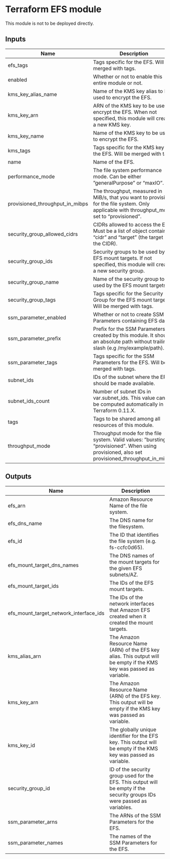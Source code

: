 # Terraform EFS module

This module is not to be deployed directly.

<!-- BEGINNING OF PRE-COMMIT-TERRAFORM DOCS HOOK -->
## Inputs

| Name | Description | Type | Default | Required |
|------|-------------|:----:|:-----:|:-----:|
| efs\_tags | Tags specific for the EFS. Will be merged with tags. | map | `{}` | no |
| enabled | Whether or not to enable this entire module or not. | string | `"true"` | no |
| kms\_key\_alias\_name | Name of the KMS key alias to be used to encrypt the EFS. | string | `"alias/efs"` | no |
| kms\_key\_arn | ARN of the KMS key to be used to encrypt the EFS. When not specified, this module will create a new KMS key. | string | `""` | no |
| kms\_key\_name | Name of the KMS key to be used to encrypt the EFS. | string | `"efs"` | no |
| kms\_tags | Tags specific for the KMS key for the EFS. Will be merged with tags. | map | `{}` | no |
| name | Name of the EFS. | string | `"efs"` | no |
| performance\_mode | The file system performance mode. Can be either ”generalPurpose” or “maxIO”. | string | `"generalPurpose"` | no |
| provisioned\_throughput\_in\_mibps | The throughput, measured in MiB/s, that you want to provision for the file system. Only applicable with throughput_mode set to “provisioned”. | string | `"0"` | no |
| security\_group\_allowed\_cidrs | CIDRs allowed to access the EFS. Must be a list of object containing “cidr” and “target” (the target of the CIDR). | list | `[ { "cidr": "10.0.0.0/8", "target": "all VPC" } ]` | no |
| security\_group\_ids | Security groups to be used by the EFS mount targets. If not specified, this module will create a new security group. | list | `[]` | no |
| security\_group\_name | Name of the security group to be used by the EFS mount targets. | string | `"efs"` | no |
| security\_group\_tags | Tags specific for the Security Group for the EFS mount targets. Will be merged with tags. | map | `{}` | no |
| ssm\_parameter\_enabled | Whether or not to create SSM Parameters containing EFS data. | string | `"false"` | no |
| ssm\_parameter\_prefix | Prefix for the SSM Parameters created by this module. It should an absolute path without trailing slash (e.g /my/example/path). | string | `"/efs/module/default"` | no |
| ssm\_parameter\_tags | Tags specific for the SSM Parameters for the EFS. Will be merged with tags. | map | `{}` | no |
| subnet\_ids | IDs of the subnet where the EFS should be made available. | list | `[]` | no |
| subnet\_ids\_count | Number of subnet IDs in var.subnet_ids. This value cannot be computed automatically in Terraform 0.11.X. | string | `"2"` | no |
| tags | Tags to be shared among all resources of this module. | map | `{}` | no |
| throughput\_mode | Throughput mode for the file system. Valid values: ”bursting”, “provisioned”. When using provisioned, also set provisioned_throughput_in_mibps. | string | `"bursting"` | no |

## Outputs

| Name | Description |
|------|-------------|
| efs\_arn | Amazon Resource Name of the file system. |
| efs\_dns\_name | The DNS name for the filesystem. |
| efs\_id | The ID that identifies the file system (e.g. fs-ccfc0d65). |
| efs\_mount\_target\_dns\_names | The DNS names of the mount targets for the given EFS subnets/AZ. |
| efs\_mount\_target\_ids | The IDs of the EFS mount targets. |
| efs\_mount\_target\_network\_interface\_ids | The IDs of the network interfaces that Amazon EFS created when it created the mount targets. |
| kms\_alias\_arn | The Amazon Resource Name (ARN) of the EFS key alias. This output will be empty if the KMS key was passed as variable. |
| kms\_key\_arn | The Amazon Resource Name (ARN) of the EFS key. This output will be empty if the KMS key was passed as variable. |
| kms\_key\_id | The globally unique identifier for the EFS key. This output will be empty if the KMS key was passed as variable. |
| security\_group\_id | ID of the security group used for the EFS. This output will be empty if the security groups IDs were passed as variables. |
| ssm\_parameter\_arns | The ARNs of the SSM Parameters for the EFS. |
| ssm\_parameter\_names | The names of the SSM Parameters for the EFS. |

<!-- END OF PRE-COMMIT-TERRAFORM DOCS HOOK -->
